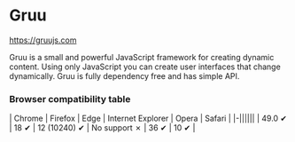 # Gruu

https://gruujs.com

Gruu is a small and powerful JavaScript framework for creating dynamic content. Using only JavaScript you can create user interfaces that change dynamically. Gruu is fully dependency free and has simple API.

### Browser compatibility table

| Chrome | Firefox | Edge | Internet Explorer | Opera | Safari |
|-||||||
| 49.0 ✔ | 18 ✔ | 12 (10240) ✔ | No support ✗ | 36 ✔ | 10 ✔ |

